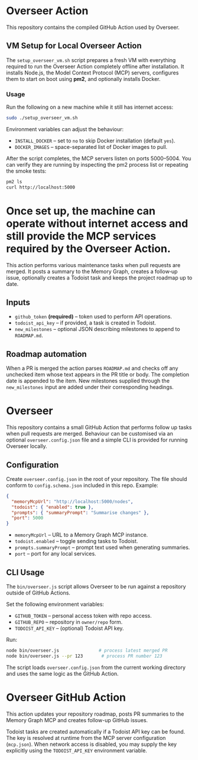 # Overseer Action

This repository contains the compiled GitHub Action used by Overseer.

## VM Setup for Local Overseer Action

The `setup_overseer_vm.sh` script prepares a fresh VM with everything required to run the Overseer Action completely offline after installation. It installs Node.js, the Model Context Protocol (MCP) servers, configures them to start on boot using **pm2**, and optionally installs Docker.

### Usage

Run the following on a new machine while it still has internet access:

```bash
sudo ./setup_overseer_vm.sh
```

Environment variables can adjust the behaviour:

- `INSTALL_DOCKER` – set to `no` to skip Docker installation (default `yes`).
- `DOCKER_IMAGES` – space-separated list of Docker images to pull.

After the script completes, the MCP servers listen on ports 5000–5004. You can verify they are running by inspecting the pm2 process list or repeating the smoke tests:

```bash
pm2 ls
curl http://localhost:5000
```

Once set up, the machine can operate without internet access and still provide the MCP services required by the Overseer Action.
=======
This action performs various maintenance tasks when pull requests are merged. It posts a summary to the Memory Graph, creates a follow‑up issue, optionally creates a Todoist task and keeps the project roadmap up to date.

## Inputs

* `github_token` **(required)** – token used to perform API operations.
* `todoist_api_key` – if provided, a task is created in Todoist.
* `new_milestones` – optional JSON describing milestones to append to `ROADMAP.md`.

## Roadmap automation

When a PR is merged the action parses `ROADMAP.md` and checks off any unchecked item whose text appears in the PR title or body. The completion date is appended to the item. New milestones supplied through the `new_milestones` input are added under their corresponding headings.

# Overseer

This repository contains a small GitHub Action that performs follow up tasks when pull requests are merged. Behaviour can be customised via an optional `overseer.config.json` file and a simple CLI is provided for running Overseer locally.

## Configuration

Create `overseer.config.json` in the root of your repository. The file should conform to `config.schema.json` included in this repo. Example:

```json
{
  "memoryMcpUrl": "http://localhost:5000/nodes",
  "todoist": { "enabled": true },
  "prompts": { "summaryPrompt": "Summarise changes" },
  "port": 5000
}
```

- `memoryMcpUrl` – URL to a Memory Graph MCP instance.
- `todoist.enabled` – toggle sending tasks to Todoist.
- `prompts.summaryPrompt` – prompt text used when generating summaries.
- `port` – port for any local services.

## CLI Usage

The `bin/overseer.js` script allows Overseer to be run against a repository outside of GitHub Actions.

Set the following environment variables:

- `GITHUB_TOKEN` – personal access token with repo access.
- `GITHUB_REPO` – repository in `owner/repo` form.
- `TODOIST_API_KEY` – (optional) Todoist API key.

Run:

```bash
node bin/overseer.js               # process latest merged PR
node bin/overseer.js --pr 123       # process PR number 123
```

The script loads `overseer.config.json` from the current working directory and uses the same logic as the GitHub Action.
# Overseer GitHub Action

This action updates your repository roadmap, posts PR summaries to the Memory Graph MCP and creates follow-up GitHub issues.

Todoist tasks are created automatically if a Todoist API key can be found. The key is resolved at runtime from the MCP server configuration (`mcp.json`). When network access is disabled, you may supply the key explicitly using the `TODOIST_API_KEY` environment variable.
